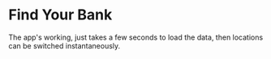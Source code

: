 # Find Your Bank

The app's working, just takes a few seconds to load the data, then locations can be switched instantaneously.
